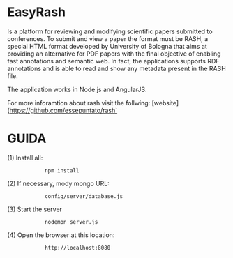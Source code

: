 # EasyRash
Is a platform for reviewing and modifying scientific papers submitted to conferences. To submit and view a paper the format must be RASH, a special HTML format developed by University of Bologna that aims at providing an alternative for PDF papers with the final objective of enabling fast annotations and semantic web. In fact, the applications supports RDF annotations and is able to read and show any metadata present in the RASH file. 

The application works in Node.js and AngularJS. 

For more inforamtion about rash visit the follwing: [website](https://github.com/essepuntato/rash`
# GUIDA

(1) Install all:

                npm install


(2) If necessary, mody mongo URL:

                config/server/database.js


(3) Start the server

                nodemon server.js


(4) Open the browser at this location:

                http://localhost:8080
